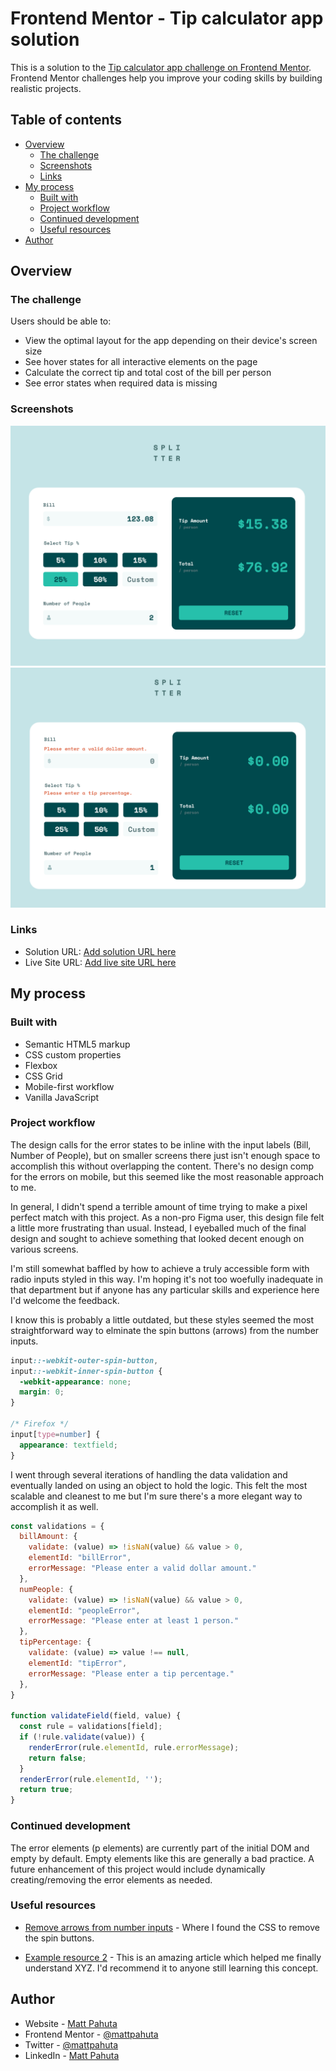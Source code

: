 # Frontend Mentor - Tip calculator app solution

This is a solution to the [Tip calculator app challenge on Frontend Mentor](https://www.frontendmentor.io/challenges/tip-calculator-app-ugJNGbJUX). Frontend Mentor challenges help you improve your coding skills by building realistic projects.

## Table of contents

- [Overview](#overview)
  - [The challenge](#the-challenge)
  - [Screenshots](#screenshots)
  - [Links](#links)
- [My process](#my-process)
  - [Built with](#built-with)
  - [Project workflow](#project-workflow)
  - [Continued development](#continued-development)
  - [Useful resources](#useful-resources)
- [Author](#author)


## Overview

### The challenge

Users should be able to:

- View the optimal layout for the app depending on their device's screen size
- See hover states for all interactive elements on the page
- Calculate the correct tip and total cost of the bill per person
- See error states when required data is missing

### Screenshots

![](./project-ss-01.png)
![](./project-ss-02.png)


### Links

- Solution URL: [Add solution URL here](https://your-solution-url.com)
- Live Site URL: [Add live site URL here](https://your-live-site-url.com)

## My process

### Built with

- Semantic HTML5 markup
- CSS custom properties
- Flexbox
- CSS Grid
- Mobile-first workflow
- Vanilla JavaScript


### Project workflow

The design calls for the error states to be inline with the input labels (Bill, Number of People), but on smaller screens there just isn't enough space to accomplish this without overlapping the content. There's no design comp for the errors on mobile, but this seemed like the most reasonable approach to me.

In general, I didn't spend a terrible amount of time trying to make a pixel perfect match with this project. As a non-pro Figma user, this design file felt a little more frustrating than usual. Instead, I eyeballed much of the final design and sought to achieve something that looked decent enough on various screens.

I'm still somewhat baffled by how to achieve a truly accessible form with radio inputs styled in this way. I'm hoping it's not too woefully inadequate in that department but if anyone has any particular skills and experience here I'd welcome the feedback.


I know this is probably a little outdated, but these styles seemed the most straightforward way to elminate the spin buttons (arrows) from the number inputs.

```css
input::-webkit-outer-spin-button,
input::-webkit-inner-spin-button {
  -webkit-appearance: none;
  margin: 0;
}

/* Firefox */
input[type=number] {
  appearance: textfield;
}
```

I went through several iterations of handling the data validation and eventually landed on using an object to hold the logic. This felt the most scalable and cleanest to me but I'm sure there's a more elegant way to accomplish it as well.

```js
const validations = {
  billAmount: {
    validate: (value) => !isNaN(value) && value > 0,
    elementId: "billError",
    errorMessage: "Please enter a valid dollar amount."
  },
  numPeople: {
    validate: (value) => !isNaN(value) && value > 0,
    elementId: "peopleError",
    errorMessage: "Please enter at least 1 person."
  },
  tipPercentage: {
    validate: (value) => value !== null,
    elementId: "tipError",
    errorMessage: "Please enter a tip percentage."
  },
}

function validateField(field, value) {
  const rule = validations[field];
  if (!rule.validate(value)) {
    renderError(rule.elementId, rule.errorMessage);
    return false;
  }
  renderError(rule.elementId, '');
  return true;
}
```

### Continued development

The error elements (p elements) are currently part of the initial DOM and empty by default. Empty elements like this are generally a bad practice. A future enhancement of this project would include dynamically creating/removing the error elements as needed.

### Useful resources

- [Remove arrows from number inputs](https://www.geeksforgeeks.org/how-to-disable-arrows-from-number-input/) - Where I found the CSS to remove the spin buttons.

- [Example resource 2](https://www.example.com) - This is an amazing article which helped me finally understand XYZ. I'd recommend it to anyone still learning this concept.


## Author

- Website - [Matt Pahuta](https://www.mattpahuta.com)
- Frontend Mentor - [@mattpahuta](https://www.frontendmentor.io/profile/MattPahuta)
- Twitter - [@mattpahuta](https://www.twitter.com/MattPahuta)
- LinkedIn - [Matt Pahuta](www.linkedin.com/in/mattpahuta)
